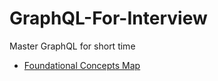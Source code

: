 # GraphQL-For-Interview

Master GraphQL for short time

- [Foundational Concepts Map](https://github.com/reboottime/GraphQL-Playbook/issues/1)
